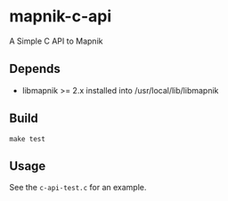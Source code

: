 # mapnik-c-api

A Simple C API to Mapnik

## Depends

* libmapnik >= 2.x installed into /usr/local/lib/libmapnik

## Build

```
make test
```

## Usage

See the `c-api-test.c` for an example.
